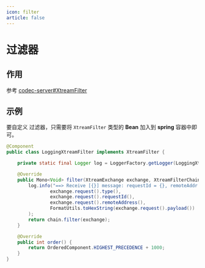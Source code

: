 ```yaml
---
icon: filter
article: false
---
```


# 过滤器

## 作用

参考 [codec-server#XtreamFilter](/guide/server/request-processing/filter.md)

## 示例

要自定义 过滤器，只需要将 `XtreamFilter` 类型的 **Bean** 加入到 **spring** 容器中即可。

```java
@Component
public class LoggingXtreamFilter implements XtreamFilter {

    private static final Logger log = LoggerFactory.getLogger(LoggingXtreamFilter.class);

    @Override
    public Mono<Void> filter(XtreamExchange exchange, XtreamFilterChain chain) {
        log.info("==> Receive [{}] message: requestId = {}, remoteAddr = {}, payload = {}",
                exchange.request().type(),
                exchange.request().requestId(),
                exchange.request().remoteAddress(),
                FormatUtils.toHexString(exchange.request().payload())
        );
        return chain.filter(exchange);
    }

    @Override
    public int order() {
        return OrderedComponent.HIGHEST_PRECEDENCE + 1000;
    }
}
```
